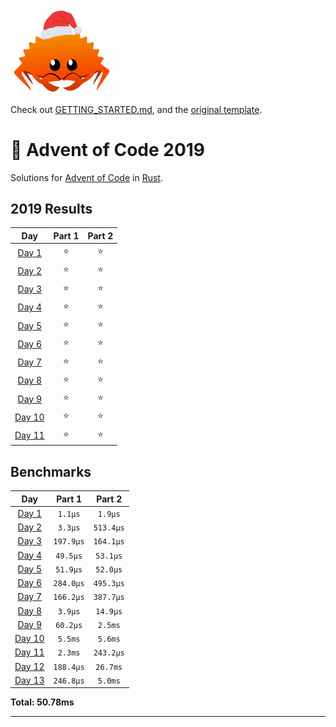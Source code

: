<img src="./.assets/christmas_ferris.png" width="164">

Check out [GETTING_STARTED.md](https://github.com/Squirreljetpack/aoc_template/blob/main/GETTING_STARTED.md), and the [original template](https://github.com/fspoettel/advent-of-code-rust).

# 🎄 Advent of Code 2019

Solutions for [Advent of Code](https://adventofcode.com/) in [Rust](https://www.rust-lang.org/).

<!--- advent_readme_stars table --->
## 2019 Results

| Day | Part 1 | Part 2 |
| :---: | :---: | :---: |
| [Day 1](https://adventofcode.com/2019/day/1) | ⭐ | ⭐ |
| [Day 2](https://adventofcode.com/2019/day/2) | ⭐ | ⭐ |
| [Day 3](https://adventofcode.com/2019/day/3) | ⭐ | ⭐ |
| [Day 4](https://adventofcode.com/2019/day/4) | ⭐ | ⭐ |
| [Day 5](https://adventofcode.com/2019/day/5) | ⭐ | ⭐ |
| [Day 6](https://adventofcode.com/2019/day/6) | ⭐ | ⭐ |
| [Day 7](https://adventofcode.com/2019/day/7) | ⭐ | ⭐ |
| [Day 8](https://adventofcode.com/2019/day/8) | ⭐ | ⭐ |
| [Day 9](https://adventofcode.com/2019/day/9) | ⭐ | ⭐ |
| [Day 10](https://adventofcode.com/2019/day/10) | ⭐ | ⭐ |
| [Day 11](https://adventofcode.com/2019/day/11) | ⭐ | ⭐ |
<!--- advent_readme_stars table --->

<!--- benchmarking table --->
## Benchmarks

| Day | Part 1 | Part 2 |
| :---: | :---: | :---:  |
| [Day 1](./src/bin/01.rs) | `1.1µs` | `1.9µs` |
| [Day 2](./src/bin/02.rs) | `3.3µs` | `513.4µs` |
| [Day 3](./src/bin/03.rs) | `197.9µs` | `164.1µs` |
| [Day 4](./src/bin/04.rs) | `49.5µs` | `53.1µs` |
| [Day 5](./src/bin/05.rs) | `51.9µs` | `52.0µs` |
| [Day 6](./src/bin/06.rs) | `284.0µs` | `495.3µs` |
| [Day 7](./src/bin/07.rs) | `166.2µs` | `387.7µs` |
| [Day 8](./src/bin/08.rs) | `3.9µs` | `14.9µs` |
| [Day 9](./src/bin/09.rs) | `60.2µs` | `2.5ms` |
| [Day 10](./src/bin/10.rs) | `5.5ms` | `5.6ms` |
| [Day 11](./src/bin/11.rs) | `2.3ms` | `243.2µs` |
| [Day 12](./src/bin/12.rs) | `188.4µs` | `26.7ms` |
| [Day 13](./src/bin/13.rs) | `246.8µs` | `5.0ms` |

**Total: 50.78ms**
<!--- benchmarking table --->

---
